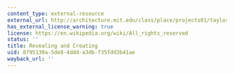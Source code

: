 ```yaml
---
content_type: external-resource
external_url: http://architecture.mit.edu/class/place/projects01/taylort/intention.html
has_external_license_warning: true
license: https://en.wikipedia.org/wiki/All_rights_reserved
status: ''
title: Revealing and Creating
uid: 8795130a-5de8-4ddd-a3db-f35fdd3b41ae
wayback_url: ''
---
```

